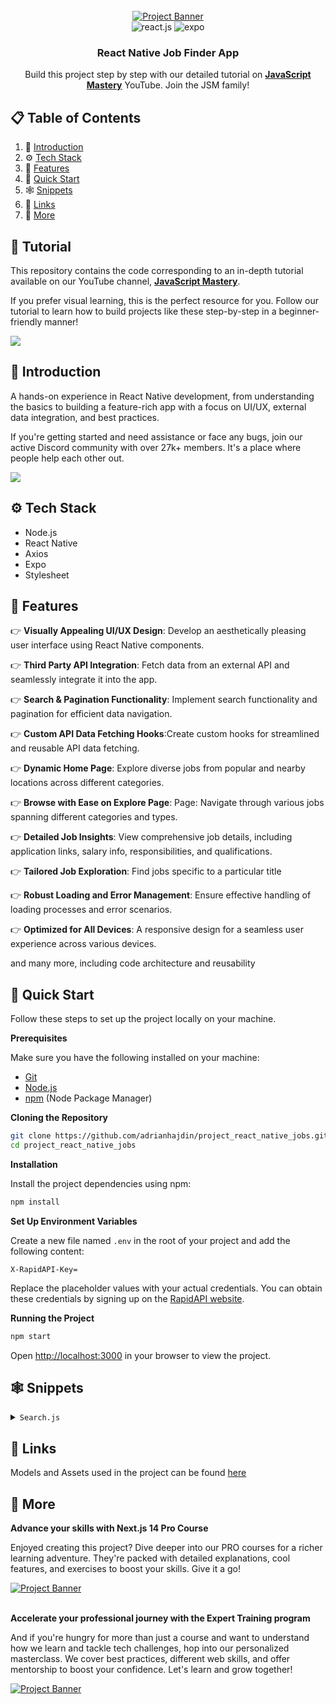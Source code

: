 <div align="center">
  <br />
    <a href="https://youtu.be/mJ3bGvy0WAY?feature=shared" target="_blank">
      <img src="https://github.com/adrianhajdin/project_react_native_jobs/assets/151519281/e7514725-0706-4080-bee4-b042554dabf7" alt="Project Banner">
    </a>
  <br />

  <div>
    <img src="https://img.shields.io/badge/-React_Native-black?style=for-the-badge&logoColor=white&logo=react&color=61DAFB" alt="react.js" />
    <img src="https://img.shields.io/badge/-Expo-black?style=for-the-badge&logoColor=white&logo=expo&color=000020" alt="expo" />
  </div>

  <h3 align="center">React Native Job Finder App</h3>

   <div align="center">
     Build this project step by step with our detailed tutorial on <a href="https://www.youtube.com/@javascriptmastery/videos" target="_blank"><b>JavaScript Mastery</b></a> YouTube. Join the JSM family!
    </div>
</div>

## 📋 <a name="table">Table of Contents</a>

1. 🤖 [Introduction](#introduction)
2. ⚙️ [Tech Stack](#tech-stack)
3. 🔋 [Features](#features)
4. 🤸 [Quick Start](#quick-start)
5. 🕸️ [Snippets](#snippets)
6. 🔗 [Links](#links)
7. 🚀 [More](#more)

## 🚨 Tutorial

This repository contains the code corresponding to an in-depth tutorial available on our YouTube channel, <a href="https://www.youtube.com/@javascriptmastery/videos" target="_blank"><b>JavaScript Mastery</b></a>.

If you prefer visual learning, this is the perfect resource for you. Follow our tutorial to learn how to build projects like these step-by-step in a beginner-friendly manner!

<a href="https://youtu.be/mJ3bGvy0WAY?feature=shared" target="_blank"><img src="https://github.com/sujatagunale/EasyRead/assets/151519281/1736fca5-a031-4854-8c09-bc110e3bc16d" /></a>

## <a name="introduction">🤖 Introduction</a>

A hands-on experience in React Native development, from understanding the basics to building a feature-rich app with a focus on UI/UX, external data integration, and best practices.

If you're getting started and need assistance or face any bugs, join our active Discord community with over 27k+ members. It's a place where people help each other out.

<a href="https://discord.com/invite/n6EdbFJ" target="_blank"><img src="https://github.com/sujatagunale/EasyRead/assets/151519281/618f4872-1e10-42da-8213-1d69e486d02e" /></a>

## <a name="tech-stack">⚙️ Tech Stack</a>

- Node.js
- React Native
- Axios
- Expo
- Stylesheet

## <a name="features">🔋 Features</a>

👉 **Visually Appealing UI/UX Design**: Develop an aesthetically pleasing user interface using React Native components.

👉 **Third Party API Integration**: Fetch data from an external API and seamlessly integrate it into the app.

👉 **Search & Pagination Functionality**: Implement search functionality and pagination for efficient data navigation.

👉 **Custom API Data Fetching Hooks**:Create custom hooks for streamlined and reusable API data fetching.

👉 **Dynamic Home Page**: Explore diverse jobs from popular and nearby locations across different categories.

👉 **Browse with Ease on Explore Page**: Page: Navigate through various jobs spanning different categories and types.

👉 **Detailed Job Insights**: View comprehensive job details, including application links, salary info, responsibilities, and qualifications.

👉 **Tailored Job Exploration**: Find jobs specific to a particular title

👉 **Robust Loading and Error Management**: Ensure effective handling of loading processes and error scenarios.

👉 **Optimized for All Devices**: A responsive design for a seamless user experience across various devices.

and many more, including code architecture and reusability

## <a name="quick-start">🤸 Quick Start</a>

Follow these steps to set up the project locally on your machine.

**Prerequisites**

Make sure you have the following installed on your machine:

- [Git](https://git-scm.com/)
- [Node.js](https://nodejs.org/en)
- [npm](https://www.npmjs.com/) (Node Package Manager)

**Cloning the Repository**

```bash
git clone https://github.com/adrianhajdin/project_react_native_jobs.git
cd project_react_native_jobs
```

**Installation**

Install the project dependencies using npm:

```bash
npm install
```

**Set Up Environment Variables**

Create a new file named `.env` in the root of your project and add the following content:

```env
X-RapidAPI-Key=
```

Replace the placeholder values with your actual credentials. You can obtain these credentials by signing up on the [RapidAPI website](https://rapidapi.com/letscrape-6bRBa3QguO5/api/jsearch).

**Running the Project**

```bash
npm start
```

Open [http://localhost:3000](http://localhost:3000) in your browser to view the project.

## <a name="snippets">🕸️ Snippets</a>

<details>
<summary><code>Search.js</code></summary>

```javascript
import React, { useEffect, useState } from "react";
import {
  ActivityIndicator,
  FlatList,
  Image,
  TouchableOpacity,
  View,
} from "react-native";
import { Stack, useRouter, useSearchParams } from "expo-router";
import { Text, SafeAreaView } from "react-native";
import axios from "axios";

import { ScreenHeaderBtn, NearbyJobCard } from "../../components";
import { COLORS, icons, SIZES } from "../../constants";
import styles from "../../styles/search";

const JobSearch = () => {
  const params = useSearchParams();
  const router = useRouter();

  const [searchResult, setSearchResult] = useState([]);
  const [searchLoader, setSearchLoader] = useState(false);
  const [searchError, setSearchError] = useState(null);
  const [page, setPage] = useState(1);

  const handleSearch = async () => {
    setSearchLoader(true);
    setSearchResult([]);

    try {
      const options = {
        method: "GET",
        url: `https://jsearch.p.rapidapi.com/search`,
        headers: {
          "X-RapidAPI-Key": "",
          "X-RapidAPI-Host": "jsearch.p.rapidapi.com",
        },
        params: {
          query: params.id,
          page: page.toString(),
        },
      };

      const response = await axios.request(options);
      setSearchResult(response.data.data);
    } catch (error) {
      setSearchError(error);
      console.log(error);
    } finally {
      setSearchLoader(false);
    }
  };

  const handlePagination = (direction) => {
    if (direction === "left" && page > 1) {
      setPage(page - 1);
      handleSearch();
    } else if (direction === "right") {
      setPage(page + 1);
      handleSearch();
    }
  };

  useEffect(() => {
    handleSearch();
  }, []);

  return (
    <SafeAreaView style={{ flex: 1, backgroundColor: COLORS.lightWhite }}>
      <Stack.Screen
        options={{
          headerStyle: { backgroundColor: COLORS.lightWhite },
          headerShadowVisible: false,
          headerLeft: () => (
            <ScreenHeaderBtn
              iconUrl={icons.left}
              dimension="60%"
              handlePress={() => router.back()}
            />
          ),
          headerTitle: "",
        }}
      />

      <FlatList
        data={searchResult}
        renderItem={({ item }) => (
          <NearbyJobCard
            job={item}
            handleNavigate={() => router.push(`/job-details/${item.job_id}`)}
          />
        )}
        keyExtractor={(item) => item.job_id}
        contentContainerStyle={{ padding: SIZES.medium, rowGap: SIZES.medium }}
        ListHeaderComponent={() => (
          <>
            <View style={styles.container}>
              <Text style={styles.searchTitle}>{params.id}</Text>
              <Text style={styles.noOfSearchedJobs}>Job Opportunities</Text>
            </View>
            <View style={styles.loaderContainer}>
              {searchLoader ? (
                <ActivityIndicator size="large" color={COLORS.primary} />
              ) : (
                searchError && <Text>Oops something went wrong</Text>
              )}
            </View>
          </>
        )}
        ListFooterComponent={() => (
          <View style={styles.footerContainer}>
            <TouchableOpacity
              style={styles.paginationButton}
              onPress={() => handlePagination("left")}
            >
              <Image
                source={icons.chevronLeft}
                style={styles.paginationImage}
                resizeMode="contain"
              />
            </TouchableOpacity>
            <View style={styles.paginationTextBox}>
              <Text style={styles.paginationText}>{page}</Text>
            </View>
            <TouchableOpacity
              style={styles.paginationButton}
              onPress={() => handlePagination("right")}
            >
              <Image
                source={icons.chevronRight}
                style={styles.paginationImage}
                resizeMode="contain"
              />
            </TouchableOpacity>
          </View>
        )}
      />
    </SafeAreaView>
  );
};

export default JobSearch;
```

</details>

## <a name="links">🔗 Links</a>

Models and Assets used in the project can be found [here](https://drive.google.com/file/d/1VGr3R-3uta9xNj17eRHMxTELhtE2LaCm/view)

## <a name="more">🚀 More</a>

**Advance your skills with Next.js 14 Pro Course**

Enjoyed creating this project? Dive deeper into our PRO courses for a richer learning adventure. They're packed with detailed explanations, cool features, and exercises to boost your skills. Give it a go!

<a href="https://jsmastery.pro/next14" target="_blank">
<img src="https://github.com/sujatagunale/EasyRead/assets/151519281/557837ce-f612-4530-ab24-189e75133c71" alt="Project Banner">
</a>

<br />
<br />

**Accelerate your professional journey with the Expert Training program**

And if you're hungry for more than just a course and want to understand how we learn and tackle tech challenges, hop into our personalized masterclass. We cover best practices, different web skills, and offer mentorship to boost your confidence. Let's learn and grow together!

<a href="https://www.jsmastery.pro/masterclass" target="_blank">
<img src="https://github.com/sujatagunale/EasyRead/assets/151519281/fed352ad-f27b-400d-9b8f-c7fe628acb84" alt="Project Banner">
</a>

#
